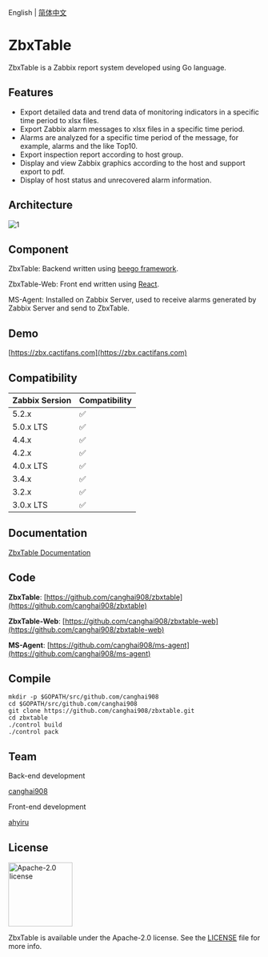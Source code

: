 English | [简体中文](./README.zh-CN.md)

# ZbxTable

ZbxTable is a Zabbix report system developed using Go language.

## Features

- Export detailed data and trend data of monitoring indicators in a specific time period to xlsx files.
- Export Zabbix alarm messages to xlsx files in a specific time period.
- Alarms are analyzed for a specific time period of the message, for example, alarms and the like Top10.
- Export inspection report according to host group.
- Display and view Zabbix graphics according to the host and support export to pdf.
- Display of host status and unrecovered alarm information.

## Architecture

![1](https://img.cactifans.com/wp-content/uploads/2020/07/zbxtable.png)

## Component

ZbxTable: Backend written using [beego framework](https://github.com/astaxie/beego).

ZbxTable-Web: Front end written using [React](https://github.com/facebook/react).

MS-Agent: Installed on Zabbix Server, used to receive alarms generated by Zabbix Server and send to ZbxTable.

## Demo

[https://zbx.cactifans.com](https://zbx.cactifans.com)

## Compatibility

| Zabbix Sersion | Compatibility |
| :------------- | :------------ |
| 5.2.x          | ✅            |
| 5.0.x LTS      | ✅            |
| 4.4.x          | ✅            |
| 4.2.x          | ✅            |
| 4.0.x LTS      | ✅            |
| 3.4.x          | ✅            |
| 3.2.x          | ✅            |
| 3.0.x LTS      | ✅            |

## Documentation

[ZbxTable Documentation](https://zbxtable.cactifans.com)

## Code

**ZbxTable**: [https://github.com/canghai908/zbxtable](https://github.com/canghai908/zbxtable)

**ZbxTable-Web**: [https://github.com/canghai908/zbxtable-web](https://github.com/canghai908/zbxtable-web)

**MS-Agent**: [https://github.com/canghai908/ms-agent](https://github.com/canghai908/ms-agent)

## Compile

```
mkdir -p $GOPATH/src/github.com/canghai908
cd $GOPATH/src/github.com/canghai908
git clone https://github.com/canghai908/zbxtable.git
cd zbxtable
./control build
./control pack
```

## Team

Back-end development

[canghai908](https://github.com/canghai908)

Front-end development

[ahyiru](https://github.com/ahyiru)

## License

<img alt="Apache-2.0 license" src="https://s3-gz01.didistatic.com/n9e-pub/image/apache.jpeg" width="128">

ZbxTable is available under the Apache-2.0 license. See the [LICENSE](LICENSE) file for more info.
